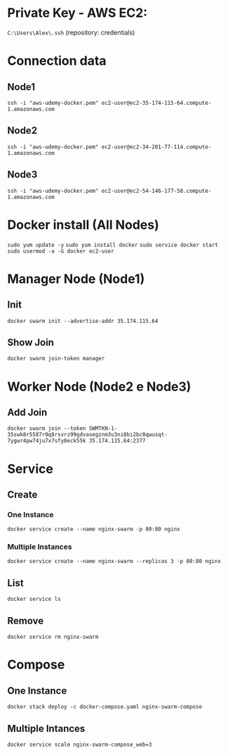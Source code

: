 # Private Key - AWS EC2:
`C:\Users\Alex\.ssh` (repository: credentials)

# Connection data

## Node1
`ssh -i "aws-udemy-docker.pem" ec2-user@ec2-35-174-115-64.compute-1.amazonaws.com`

## Node2
`ssh -i "aws-udemy-docker.pem" ec2-user@ec2-34-201-77-114.compute-1.amazonaws.com`

## Node3
`ssh -i "aws-udemy-docker.pem" ec2-user@ec2-54-146-177-58.compute-1.amazonaws.com`

# Docker install (All Nodes)
`sudo yum update -y`
`sudo yum install docker`
`sudo service docker start`
`sudo usermod -a -G docker ec2-user`

# Manager Node (Node1)
## Init
`docker swarm init --advertise-addr 35.174.115.64`

## Show Join
`docker swarm join-token manager`

# Worker Node (Node2 e Node3)
## Add Join
`docker swarm join --token SWMTKN-1-35swk8r5587r0q8rsvrz99gdvasegznm3u3ni8bi2bc8qwusqt-7ygwr4pw74ju7x7sfy8eck55k 35.174.115.64:2377`

# Service

## Create
### One Instance
`docker service create --name nginx-swarm -p 80:80 nginx`

### Multiple Instances
`docker service create --name nginx-swarm --replicas 3 -p 80:80 nginx`

## List

`docker service ls`

## Remove
`docker service rm nginx-swarm`

# Compose

## One Instance
`docker stack deploy -c docker-compose.yaml nginx-swarm-compose`

## Multiple Intances
`docker service scale nginx-swarm-compose_web=3`
